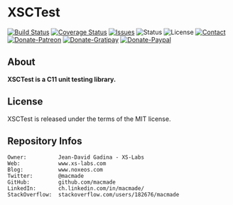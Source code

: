 XSCTest
=======

[![Build Status](https://img.shields.io/travis/macmade/XSCTest.svg?branch=master&logo=travis&style=flat)](https://travis-ci.org/macmade/XSCTest)
[![Coverage Status](https://img.shields.io/coveralls/macmade/XSCTest.svg?branch=master&style=flat)](https://coveralls.io/r/macmade/XSCTest?branch=master)
[![Issues](http://img.shields.io/github/issues/macmade/XSTest.svg?style=flat)](https://github.com/macmade/XSTest/issues)
![Status](https://img.shields.io/badge/status-active-brightgreen.svg?style=flat)
![License](https://img.shields.io/badge/license-mit-brightgreen.svg?style=flat)
[![Contact](https://img.shields.io/badge/contact-@macmade-blue.svg?style=flat)](https://twitter.com/macmade)  
[![Donate-Patreon](https://img.shields.io/badge/donate-patreon-yellow.svg?style=flat)](https://patreon.com/macmade)
[![Donate-Gratipay](https://img.shields.io/badge/donate-gratipay-yellow.svg?style=flat)](https://www.gratipay.com/macmade)
[![Donate-Paypal](https://img.shields.io/badge/donate-paypal-yellow.svg?style=flat)](https://paypal.me/xslabs)

About
-----

**XSCTest is a C11 unit testing library.**

License
-------

XSCTest is released under the terms of the MIT license.

Repository Infos
----------------

    Owner:          Jean-David Gadina - XS-Labs
    Web:            www.xs-labs.com
    Blog:           www.noxeos.com
    Twitter:        @macmade
    GitHub:         github.com/macmade
    LinkedIn:       ch.linkedin.com/in/macmade/
    StackOverflow:  stackoverflow.com/users/182676/macmade
